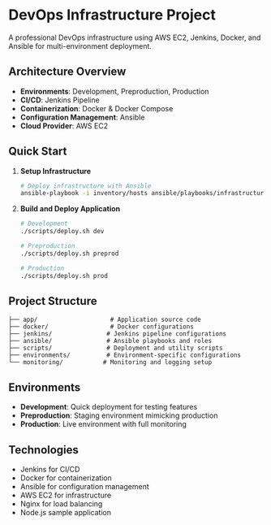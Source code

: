 # DevOps Infrastructure Project

A professional DevOps infrastructure using AWS EC2, Jenkins, Docker, and Ansible for multi-environment deployment.

## Architecture Overview

- **Environments**: Development, Preproduction, Production
- **CI/CD**: Jenkins Pipeline
- **Containerization**: Docker & Docker Compose
- **Configuration Management**: Ansible
- **Cloud Provider**: AWS EC2

## Quick Start

1. **Setup Infrastructure**
   ```bash
   # Deploy infrastructure with Ansible
   ansible-playbook -i inventory/hosts ansible/playbooks/infrastructure.yml
   ```

2. **Build and Deploy Application**
   ```bash
   # Development
   ./scripts/deploy.sh dev
   
   # Preproduction
   ./scripts/deploy.sh preprod
   
   # Production
   ./scripts/deploy.sh prod
   ```

## Project Structure

```
├── app/                    # Application source code
├── docker/                 # Docker configurations
├── jenkins/               # Jenkins pipeline configurations
├── ansible/               # Ansible playbooks and roles
├── scripts/               # Deployment and utility scripts
├── environments/          # Environment-specific configurations
└── monitoring/           # Monitoring and logging setup
```

## Environments

- **Development**: Quick deployment for testing features
- **Preproduction**: Staging environment mimicking production
- **Production**: Live environment with full monitoring

## Technologies

- Jenkins for CI/CD
- Docker for containerization
- Ansible for configuration management
- AWS EC2 for infrastructure
- Nginx for load balancing
- Node.js sample application
